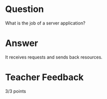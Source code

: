 # Question

What is the job of a server application?

# Answer

It receives requests and sends back resources.

# Teacher Feedback

3/3 points
